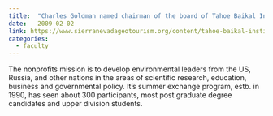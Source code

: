 ```yaml
---
title:  "Charles Goldman named chairman of the board of Tahoe Baikal Institute."
date:   2009-02-02
link: https://www.sierranevadageotourism.org/content/tahoe-baikal-institute/sie7083ec789e995bbc6
categories:
  - faculty
---
```


The nonprofits mission is to develop environmental leaders from the US, Russia, and other nations in the areas of scientific research, education, business and governmental policy. It’s summer exchange program, estb. in 1990, has seen about 300 participants, most post graduate degree candidates and upper division students.
